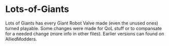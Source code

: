# Lots-of-Giants
Lots of Giants has every Giant Robot Valve made (even the unused ones) turned playable.
Some changes were made for QoL stuff or to compansate for a needed change (more info in other files).
Earlier versions can found on AlliedModders.
